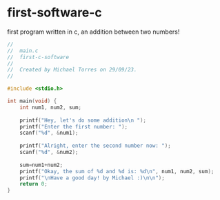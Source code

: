 # first-software-c
first program written in c, an addition between two numbers!

```c
//
//  main.c
//  first-c-software
//
//  Created by Michael Torres on 29/09/23.
//

#include <stdio.h>

int main(void) {
    int num1, num2, sum;
    
    printf("Hey, let's do some addition\n ");
    printf("Enter the first number: ");
    scanf("%d", &num1);
    
    printf("Alright, enter the second number now: ");
    scanf("%d", &num2);
    
    sum=num1+num2;
    printf("Okay, the sum of %d and %d is: %d\n", num1, num2, sum);
    printf("\nHave a good day! by Michael :)\n\n");
    return 0;
}
```
